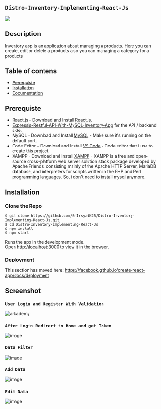 ## `Distro-Inventory-Implementing-React-Js`
![](https://raw.githubusercontent.com/Giphy/GiphyAPI/master/api_giphy_header.gif)

## Description
Inventory app is an application about managing a products. Here you can create, edit or delete a products also you can managing a category for a products

## Table of contens
* [Prerequiste](#prerequiste)
* [Installation](#installation)
* [Documentation](#screenshot)

## Prerequiste
- React.js - Download and Install [React.js](https://reactjs.org/).
- [Expressjs-Restful-API-With-MySQL-Inventory-App](Expressjs-Restful-API-With-MySQL-Inventory-App) for the API / backend side.
- MySQL - Download and Install [MySQL](https://www.mysql.com/downloads/) - Make sure it's running on the default port.
- Code Editor - Download and Install [VS Code](https://code.visualstudio.com/download) - Code editor that i use to create this project.
- XAMPP - Download and Install [XAMPP](https://www.apachefriends.org/download.html) - XAMPP is a free and open-source cross-platform web server solution stack package developed by Apache Friends, consisting mainly of the Apache HTTP Server, MariaDB database, and interpreters for scripts written in the PHP and Perl programming languages. So, i don't need to install mysql anymore.

## Installation
### Clone the Repo
```
$ git clone https://github.com/ErIrsyadK25/Distro-Inventory-Implementing-React-Js.git
$ cd Distro-Inventory-Implementing-React-Js
$ npm install
$ npm start
```

Runs the app in the development mode.<br>
Open [http://localhost:3000](http://localhost:3000) to view it in the browser.

### Deployment

This section has moved here: https://facebook.github.io/create-react-app/docs/deployment

## Screenshot
### `User Login and Register With Validation`
![arkademy](https://user-images.githubusercontent.com/52070105/64477641-469efe00-d1c8-11e9-83f5-e5f51408de85.gif)
### `After Login Redirect to Home and get Token`
![image](https://user-images.githubusercontent.com/52070105/64476567-34b65e80-d1ba-11e9-8dfb-c0db01d93b34.png)
### `Data Filter`
![image](https://user-images.githubusercontent.com/52070105/64476595-9676c880-d1ba-11e9-9499-8516440a09a3.png)
### `Add Data`
![image](https://user-images.githubusercontent.com/52070105/64476612-d50c8300-d1ba-11e9-92a4-50ec9a7b05e6.png)

### `Edit Data`
![image](https://user-images.githubusercontent.com/52070105/64476620-fec5aa00-d1ba-11e9-86e3-26f253b74461.png)
